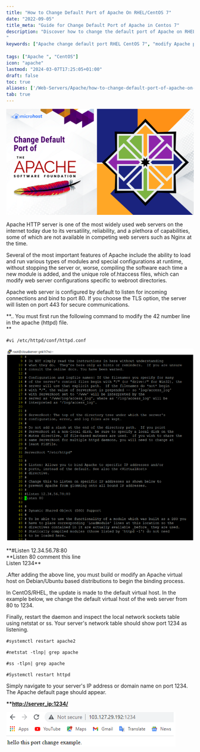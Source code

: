 ```yaml
---
title: "How to Change Default Port of Apache On RHEL/CentOS 7"
date: "2022-09-05"
title_meta: "Guide for Change Default Port of Apache in Centos 7"
description: "Discover how to change the default port of Apache on RHEL/CentOS 7. This guide provides step-by-step instructions to modify the Apache configuration file, adjust firewall settings, and restart Apache services on CentOS 7, enabling Apache to listen on a custom port for web traffic.
"
keywords: ["Apache change default port RHEL CentOS 7", "modify Apache port number CentOS 7", "Apache HTTP server port configuration", "CentOS 7 Apache port change tutorial", "Apache listen port CentOS 7", "Apache custom port RHEL 7", "Apache configuration file CentOS 7", "change Apache port number"]

tags: ["Apache ", "CentOS"]
icon: "apache"
lastmod: "2024-03-07T17:25:05+01:00"
draft: false
toc: true
aliases: ['/Web-Servers/Apache/how-to-change-default-port-of-apache-on-rhel-centos-7/']
tab: true
---
```


![](images/How-to-Change-Default-Port-of-Apache-On-RHEL_CentOS-7-2-1024x576.png)

Apache HTTP server is one of the most widely used web servers on the internet today due to its versatility, reliability, and a plethora of capabilities, some of which are not available in competing web servers such as Nginx at the time.

Several of the most important features of Apache include the ability to load and run various types of modules and special configurations at runtime, without stopping the server or, worse, compiling the software each time a new module is added, and the unique role of.htaccess files, which can modify web server configurations specific to webroot directories.

Apache web server is configured by default to listen for incoming connections and bind to port 80. If you choose the TLS option, the server will listen on port 443 for secure communications.

**.. You must first run the following command to modify the 42 number line in the apache (httpd) file.  
**

```
#vi /etc/httpd/conf/httpd.conf
```

![](images/Screenshot_18-2.png)

**#Listen 12.34.56.78:80  
**Listen 80 comment this line  
Listen 1234\*\*

.After adding the above line, you must build or modify an Apache virtual host on Debian/Ubuntu based distributions to begin the binding process.

In CentOS/RHEL, the update is made to the default virtual host. In the example below, we change the default virtual host of the web server from 80 to 1234.

Finally, restart the daemon and inspect the local network sockets table using netstat or ss. Your server's network table should show port 1234 as listening.  
```
#systemctl restart apache2
```  
```
#netstat -tlnp| grep apache
```  
```
#ss -tlpn| grep apache
```  
```
#Systemctl restart httpd
```

Simply navigate to your server's IP address or domain name on port 1234. The Apache default page should appear.

**\*\*[http://server\_ip:1234/](http://server_ip:1234/)**

![](images/Screenshot_19-7.png)
